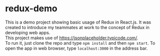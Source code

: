 # redux-demo  
This is a demo project showing basic usage of Redux in React.js. It was created to introduce my teammates at work to the concept of Redux in developing web apps.  
This project makes use of https://jsonplaceholder.typicode.com/.  
To run it, just clone the repo and type ```npm install``` and then ```npm start```. To open the app in web browser, type ```localhost:3000``` in the address bar.  
